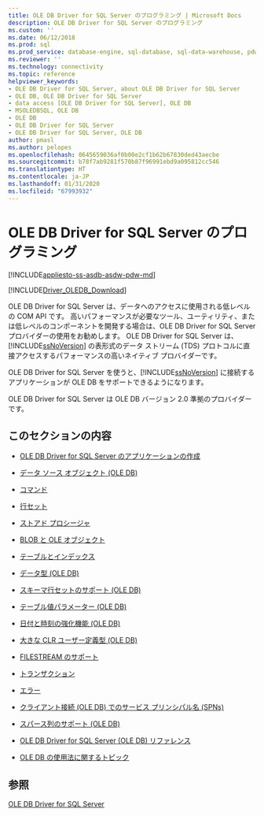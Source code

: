 ```yaml
---
title: OLE DB Driver for SQL Server のプログラミング | Microsoft Docs
description: OLE DB Driver for SQL Server のプログラミング
ms.custom: ''
ms.date: 06/12/2018
ms.prod: sql
ms.prod_service: database-engine, sql-database, sql-data-warehouse, pdw
ms.reviewer: ''
ms.technology: connectivity
ms.topic: reference
helpviewer_keywords:
- OLE DB Driver for SQL Server, about OLE DB Driver for SQL Server
- OLE DB, OLE DB Driver for SQL Server
- data access [OLE DB Driver for SQL Server], OLE DB
- MSOLEDBSQL, OLE DB
- OLE DB
- OLE DB Driver for SQL Server
- OLE DB Driver for SQL Server, OLE DB
author: pmasl
ms.author: pelopes
ms.openlocfilehash: 0645659036af0b00e2cf1b62b67830ded43aecbe
ms.sourcegitcommit: b78f7ab9281f570b87f96991ebd9a095812cc546
ms.translationtype: HT
ms.contentlocale: ja-JP
ms.lasthandoff: 01/31/2020
ms.locfileid: "67993932"
---
```

# <a name="ole-db-driver-for-sql-server-programming"></a>OLE DB Driver for SQL Server のプログラミング
[!INCLUDE[appliesto-ss-asdb-asdw-pdw-md](../../../includes/appliesto-ss-asdb-asdw-pdw-md.md)]

[!INCLUDE[Driver_OLEDB_Download](../../../includes/driver_oledb_download.md)]

  OLE DB Driver for SQL Server は、データへのアクセスに使用される低レベルの COM API です。 高いパフォーマンスが必要なツール、ユーティリティ、または低レベルのコンポーネントを開発する場合は、OLE DB Driver for SQL Server プロバイダーの使用をお勧めします。 OLE DB Driver for SQL Server は、[!INCLUDE[ssNoVersion](../../../includes/ssnoversion-md.md)] の表形式のデータ ストリーム (TDS) プロトコルに直接アクセスするパフォーマンスの高いネイティブ プロバイダーです。  
  
 OLE DB Driver for SQL Server を使うと、[!INCLUDE[ssNoVersion](../../../includes/ssnoversion-md.md)] に接続するアプリケーションが OLE DB をサポートできるようになります。  
  
 OLE DB Driver for SQL Server は OLE DB バージョン 2.0 準拠のプロバイダーです。  
  
## <a name="in-this-section"></a>このセクションの内容  
  
-   [OLE DB Driver for SQL Server のアプリケーションの作成](../../oledb/ole-db-driver/creating-a-oledb-driver-for-sql-server-application.md)  
  
-   [データ ソース オブジェクト &#40;OLE DB&#41;](../../oledb/ole-db-data-source-objects/data-source-objects-ole-db.md)  
  
-   [コマンド](../../oledb/ole-db-commands/commands.md)  
  
-   [行セット](../../oledb/ole-db-rowsets/rowsets.md)  
  
-   [ストアド プロシージャ](../../oledb/ole-db/stored-procedures.md)  
  
-   [BLOB と OLE オブジェクト](../../oledb/ole-db-blobs/blobs-and-ole-objects.md)  
  
-   [テーブルとインデックス](../../oledb/ole-db-tables-indexes/tables-and-indexes.md)  
  
-   [データ型 &#40;OLE DB&#41;](../../oledb/ole-db-data-types/data-types-ole-db.md)  
  
-   [スキーマ行セットのサポート &#40;OLE DB&#41;](../../oledb/ole-db/schema-rowset-support-ole-db.md)  
  
-   [テーブル値パラメーター &#40;OLE DB&#41;](../../oledb/ole-db-table-valued-parameters/table-valued-parameters-ole-db.md)  
  
-   [日付と時刻の強化機能 &#40;OLE DB&#41;](../../oledb/ole-db-date-time/date-and-time-improvements-ole-db.md)  
  
-   [大きな CLR ユーザー定義型 &#40;OLE DB&#41;](../../oledb/ole-db/large-clr-user-defined-types-ole-db.md)  
  
-   [FILESTREAM のサポート](../../oledb/features/filestream-support.md)  
  
-   [トランザクション](../../oledb/ole-db-transactions/transactions.md)  
  
-   [エラー](../../oledb/ole-db-errors/errors.md)  
  
-   [クライアント接続 &#40;OLE DB&#41; でのサービス プリンシパル名 &#40;SPNs&#41;](../../oledb/ole-db/service-principal-names-spns-in-client-connections-ole-db.md)  
  
-   [スパース列のサポート &#40;OLE DB&#41;](../../oledb/ole-db/sparse-columns-support-ole-db.md)  
  
-   [OLE DB Driver for SQL Server &#40;OLE DB&#41; リファレンス](../../oledb/ole-db-interfaces/oledb-driver-for-sql-server-ole-db-interfaces.md)  
  
-   [OLE DB の使用法に関するトピック](../../oledb/ole-db-how-to/ole-db-how-to-topics.md)  
  
## <a name="see-also"></a>参照  
 [OLE DB Driver for SQL Server](../../oledb/oledb-driver-for-sql-server.md)  
  
  

